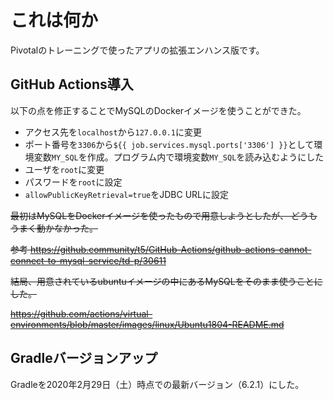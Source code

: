 # これは何か

Pivotalのトレーニングで使ったアプリの拡張エンハンス版です。

## GitHub Actions導入

以下の点を修正することでMySQLのDockerイメージを使うことができた。

- アクセス先を`localhost`から`127.0.0.1`に変更
- ポート番号を`3306`から`${{ job.services.mysql.ports['3306'] }}`として環境変数`MY_SQL`を作成。プログラム内で環境変数`MY_SQL`を読み込むようにした
- ユーザを`root`に変更
- パスワードを`root`に設定
- `allowPublicKeyRetrieval=true`をJDBC URLに設定

~~最初はMySQLをDockerイメージを使ったもので用意しようとしたが、
どうもうまく動かなかった。~~

~~参考 https://github.community/t5/GitHub-Actions/github-actions-cannot-connect-to-mysql-service/td-p/30611~~

~~結局、用意されているubuntuイメージの中にあるMySQLをそのまま使うことにした。~~

~~https://github.com/actions/virtual-environments/blob/master/images/linux/Ubuntu1804-README.md~~

## Gradleバージョンアップ

Gradleを2020年2月29日（土）時点での最新バージョン（6.2.1）にした。
